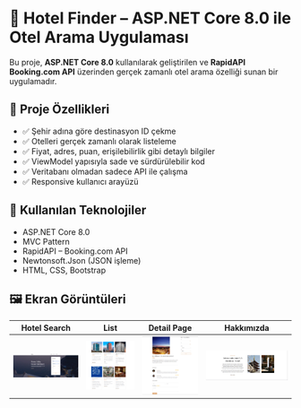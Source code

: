 # 🏨 Hotel Finder – ASP.NET Core 8.0 ile Otel Arama Uygulaması

Bu proje, **ASP.NET Core 8.0** kullanılarak geliştirilen ve **RapidAPI Booking.com API** üzerinden gerçek zamanlı otel arama özelliği sunan bir uygulamadır.

## 🚀 Proje Özellikleri

- ✅ Şehir adına göre destinasyon ID çekme
- ✅ Otelleri gerçek zamanlı olarak listeleme
- ✅ Fiyat, adres, puan, erişilebilirlik gibi detaylı bilgiler
- ✅ ViewModel yapısıyla sade ve sürdürülebilir kod
- ✅ Veritabanı olmadan sadece API ile çalışma
- ✅ Responsive kullanıcı arayüzü

## 🔧 Kullanılan Teknolojiler

- ASP.NET Core 8.0
- MVC Pattern
- RapidAPI – Booking.com API
- Newtonsoft.Json (JSON işleme)
- HTML, CSS, Bootstrap



## 🖼️ Ekran Görüntüleri

| Hotel Search | List | Detail Page | Hakkımızda |
|--------------|------|-------------|-------------|
| ![HotelSearch](./Images/HotelSearch.png) | ![List](./Images/List.png) | ![DetailPage](./Images/DetailPage.png) | ![Hakkımızda](./Images/Hakkımızda.png) |





